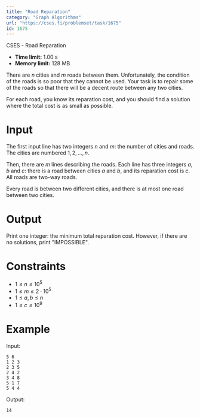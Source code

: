 ```yaml
---
title: "Road Reparation"
category: "Graph Algorithms"
url: "https://cses.fi/problemset/task/1675"
id: 1675
---
```


CSES - Road Reparation

  * **Time limit:** 1.00 s
  * **Memory limit:** 128 MB

There are $n$ cities and $m$ roads between them. Unfortunately, the condition
of the roads is so poor that they cannot be used. Your task is to repair some
of the roads so that there will be a decent route between any two cities.

For each road, you know its reparation cost, and you should find a solution
where the total cost is as small as possible.

# Input

The first input line has two integers $n$ and $m$: the number of cities and
roads. The cities are numbered $1,2,\dots,n$.

Then, there are $m$ lines describing the roads. Each line has three integers
$a$, $b$ and $c$: there is a road between cities $a$ and $b$, and its
reparation cost is $c$. All roads are two-way roads.

Every road is between two different cities, and there is at most one road
between two cities.

# Output

Print one integer: the minimum total reparation cost. However, if there are no
solutions, print "IMPOSSIBLE".

# Constraints

  * $1 \le n \le 10^5$
  * $1 \le m \le 2 \cdot 10^5$
  * $1 \le a,b \le n$
  * $1 \le c \le 10^9$

# Example

Input:

    
    
    5 6
    1 2 3
    2 3 5
    2 4 2
    3 4 8
    5 1 7
    5 4 4
    

Output:

    
    
    14
    

